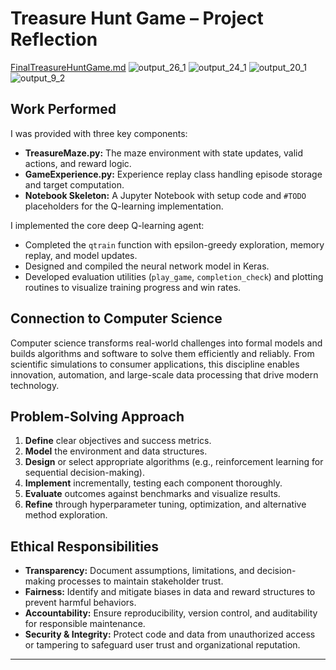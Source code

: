 # Treasure Hunt Game – Project Reflection
[FinalTreasureHuntGame.md](https://github.com/user-attachments/files/19924763/FinalTreasureHuntGame.md)
![output_26_1](https://github.com/user-attachments/assets/fc66cbc5-e0f3-40a9-918a-3f2532c9c143)
![output_24_1](https://github.com/user-attachments/assets/b4ae7a64-0afb-45ea-8518-ff2bd88e3d26)
![output_20_1](https://github.com/user-attachments/assets/90368fe4-215a-49a4-9d0c-cadb15c1aaf1)
![output_9_2](https://github.com/user-attachments/assets/c7972bb5-d9b0-419e-8ca2-e443f6beafbd)
## Work Performed
I was provided with three key components:
- **TreasureMaze.py:** The maze environment with state updates, valid actions, and reward logic.  
- **GameExperience.py:** Experience replay class handling episode storage and target computation.  
- **Notebook Skeleton:** A Jupyter Notebook with setup code and `#TODO` placeholders for the Q-learning implementation.

I implemented the core deep Q-learning agent:
- Completed the `qtrain` function with epsilon-greedy exploration, memory replay, and model updates.  
- Designed and compiled the neural network model in Keras.  
- Developed evaluation utilities (`play_game`, `completion_check`) and plotting routines to visualize training progress and win rates.

## Connection to Computer Science
Computer science transforms real-world challenges into formal models and builds algorithms and software to solve them efficiently and reliably. From scientific simulations to consumer applications, this discipline enables innovation, automation, and large-scale data processing that drive modern technology.

## Problem-Solving Approach
1. **Define** clear objectives and success metrics.  
2. **Model** the environment and data structures.  
3. **Design** or select appropriate algorithms (e.g., reinforcement learning for sequential decision-making).  
4. **Implement** incrementally, testing each component thoroughly.  
5. **Evaluate** outcomes against benchmarks and visualize results.  
6. **Refine** through hyperparameter tuning, optimization, and alternative method exploration.

## Ethical Responsibilities
- **Transparency:** Document assumptions, limitations, and decision-making processes to maintain stakeholder trust.  
- **Fairness:** Identify and mitigate biases in data and reward structures to prevent harmful behaviors.  
- **Accountability:** Ensure reproducibility, version control, and auditability for responsible maintenance.  
- **Security & Integrity:** Protect code and data from unauthorized access or tampering to safeguard user trust and organizational reputation.

---
 

